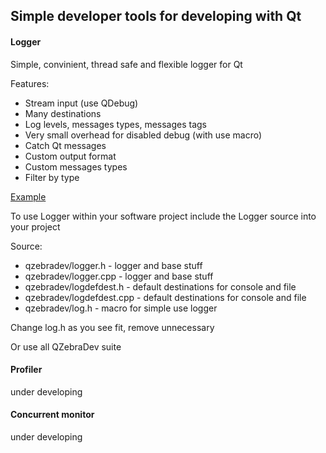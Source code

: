 Simple developer tools for developing with Qt
---------------------------------------------


#### Logger

Simple, convinient, thread safe and flexible logger for Qt

Features:
* Stream input (use QDebug)
* Many destinations 
* Log levels, messages types, messages tags
* Very small overhead for disabled debug (with use macro) 
* Catch Qt messages
* Custom output format
* Custom messages types
* Filter by type

 
[Example](https://github.com/igorkorsukov/qzebradev/blob/master/tests/loggertests.cpp#L10)


To use Logger within your software project include the Logger source into your project

Source:
* qzebradev/logger.h - logger and base stuff
* qzebradev/logger.cpp - logger and base stuff
* qzebradev/logdefdest.h - default destinations for console and file 
* qzebradev/logdefdest.cpp - default destinations for console and file 
* qzebradev/log.h - macro for simple use logger

Change log.h as you see fit, remove unnecessary

Or use all QZebraDev suite 


#### Profiler
under developing

#### Concurrent monitor
under developing
